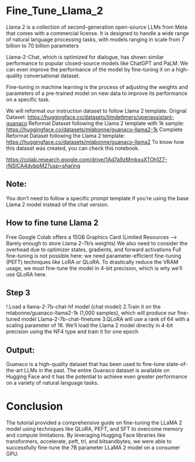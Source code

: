 # Fine_Tune_Llama_2

Llama 2 is a collection of second-generation open-source LLMs from Meta that comes with a commercial license. It is designed to handle a wide range of natural language processing tasks, with models ranging in scale from 7 billion to 70 billion parameters

Llama-2-Chat, which is optimized for dialogue, has shown similar performance to popular closed-source models like ChatGPT and PaLM. We can even improve the performance of the model by fine-tuning it on a high-quality conversational dataset.

Fine-tuning in machine learning is the process of adjusting the weights and parameters of a pre-trained model on new data to improve its performance on a specific task.

We will reformat our instruction dataset to follow Llama 2 template.
Orignal Dataset: https://huggingface.co/datasets/timdettmers/openassistant-guanaco
Reformat Dataset following the Llama 2 template with 1k sample: https://huggingface.co/datasets/mlabonne/guanaco-llama2-1k
Complete Reformat Dataset following the Llama 2 template: https://huggingface.co/datasets/mlabonne/guanaco-llama2
To know how this dataset was created, you can check this notebook.

https://colab.research.google.com/drive/1Ad7a9zMmkxuXTOh1Z7-rNSICA4dybpM2?usp=sharing

## Note:

You don’t need to follow a specific prompt template if you’re using the base Llama 2 model instead of the chat version.

## How to fine tune Llama 2

Free Google Colab offers a 15GB Graphics Card (Limited Resources --> Barely enough to store Llama 2–7b’s weights)
We also need to consider the overhead due to optimizer states, gradients, and forward activations
Full fine-tuning is not possible here: we need parameter-efficient fine-tuning (PEFT) techniques like LoRA or QLoRA.
To drastically reduce the VRAM usage, we must fine-tune the model in 4-bit precision, which is why we’ll use QLoRA here.

## Step 3

!.Load a llama-2-7b-chat-hf model (chat model)
2.Train it on the mlabonne/guanaco-llama2-1k (1,000 samples), which will produce our fine-tuned model Llama-2-7b-chat-finetune
3.QLoRA will use a rank of 64 with a scaling parameter of 16. We’ll load the Llama 2 model directly in 4-bit precision using the NF4 type and train it for one epoch

## Output:

Guanaco is a high-quality dataset that has been used to fine-tune state-of-the-art LLMs in the past. The entire Guanaco dataset is available on Hugging Face and it has the potential to achieve even greater performance on a variety of natural language tasks.

# Conclusion
The tutorial provided a comprehensive guide on fine-tuning the LLaMA 2 model using techniques like QLoRA, PEFT, and SFT to overcome memory and compute limitations. By leveraging Hugging Face libraries like transformers, accelerate, peft, trl, and bitsandbytes, we were able to successfully fine-tune the 7B parameter LLaMA 2 model on a consumer GPU.
